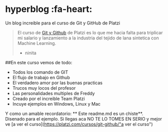 # hyperblog :fa-heart:
Un blog increible para el curso de Git y GitHub de Platzi
> El curso de [Git y Github](https://platzi.com/cursos/git-github/ "Git y Github") de Platzi es lo que me hacia falta para triplicar mi salario y lanzamiento a la industria del tejido de lana sintetica con Machine Learning.
> - ninita

##En este curso vemos de todo:
- Todos los comando de GIT
- El flujo de trabajo en Github
- El verdadero amor por las buenas practicas
- Trucos muy locos del profesor
- Las personalidades multiples de Freddy
- Creado por el increible Team Platzi
- Incuye ejemplos en Windows, Linux y Mac


Y como un amable recordatorio: ** Este readme.md es un chiste**. Disenado para el ejemplo. Si llegas aca NO TE LO TOMES EN SERIO y mejor ve [a ver el curso](https://platzi.com/cursos/git-github/"a ver el curso") 
